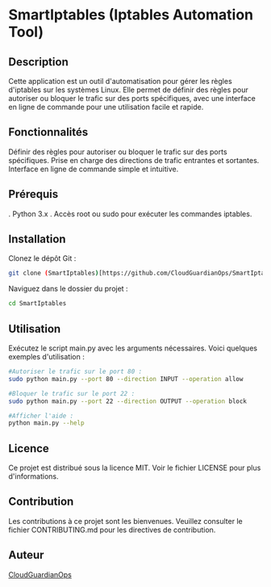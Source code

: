 # SmartIptables (Iptables Automation Tool)
## Description
Cette application est un outil d'automatisation pour gérer les règles d'iptables sur les systèmes Linux. Elle permet de définir des règles pour autoriser ou bloquer le trafic sur des ports spécifiques, avec une interface en ligne de commande pour une utilisation facile et rapide.

## Fonctionnalités
Définir des règles pour autoriser ou bloquer le trafic sur des ports spécifiques.
Prise en charge des directions de trafic entrantes et sortantes.
Interface en ligne de commande simple et intuitive.

## Prérequis
. Python 3.x
. Accès root ou sudo pour exécuter les commandes iptables.

## Installation
Clonez le dépôt Git :

```bash
git clone (SmartIptables)[https://github.com/CloudGuardianOps/SmartIptables.git]
```
Naviguez dans le dossier du projet :

```bash
cd SmartIptables
```

## Utilisation
Exécutez le script main.py avec les arguments nécessaires. Voici quelques exemples d'utilisation :

```bash
#Autoriser le trafic sur le port 80 :
sudo python main.py --port 80 --direction INPUT --operation allow

#Bloquer le trafic sur le port 22 :
sudo python main.py --port 22 --direction OUTPUT --operation block

#Afficher l'aide :
python main.py --help
```

## Licence
Ce projet est distribué sous la licence MIT. Voir le fichier LICENSE pour plus d'informations.

## Contribution
Les contributions à ce projet sont les bienvenues. Veuillez consulter le fichier CONTRIBUTING.md pour les directives de contribution.

## Auteur
<a href="mailto://hamza.mouadden@teluq.ca">CloudGuardianOps</a>
